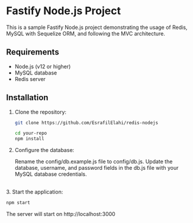 # Fastify Node.js Project

This is a sample Fastify Node.js project demonstrating the usage of Redis, MySQL with Sequelize ORM, and following the MVC architecture.

## Requirements

- Node.js (v12 or higher)
- MySQL database
- Redis server

## Installation

1. Clone the repository:

   ```bash
   git clone https://github.com/EsrafilElahi/redis-nodejs
   ```

   ```bash
   cd your-repo
   npm install
   ```

2. Configure the database:

   Rename the config/db.example.js file to config/db.js.
   Update the database, username, and password fields in the db.js file with your MySQL database credentials.

<br />
3. Start the application:

```bash
npm start

```

The server will start on http://localhost:3000
